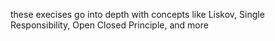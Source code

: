 these execises go into depth with concepts like Liskov, Single Responsibility, Open Closed Principle, and more

